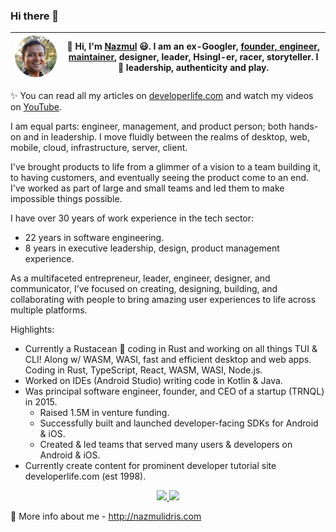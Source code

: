 ### Hi there 👋

| <img src="https://github.com/nazmulidris/developerlife.com/blob/main/assets/nazmul.png?raw=true"/> | 👋 Hi, I'm <a href="https://nazmulidris.com"> Nazmul</a> 😃. I am an ex-Googler, <a href="https://github.com/r3bl-org/r3bl-open-core/" target="_blank">founder, engineer, maintainer</a>, designer, leader, HsingI-er, racer, storyteller. I 💓 leadership, authenticity and play.|
|---|---|

✨ You can read all my articles on [developerlife.com](https://developerlife.com) and watch my videos on [YouTube](https://www.youtube.com/@developerlifecom).

I am equal parts: engineer, management, and product person; both hands-on and in
leadership. I move fluidly between the realms of desktop, web, mobile, cloud,
infrastructure, server, client.

I've brought products to life from a glimmer of a vision to a team building it, to having
customers, and eventually seeing the product come to an end. I've worked as part of large
and small teams and led them to make impossible things possible.

I have over 30 years of work experience in the tech sector:

- 22 years in software engineering.
- 8 years in executive leadership, design, product management experience.

As a multifaceted entrepreneur, leader, engineer, designer, and communicator, I’ve focused on creating,
designing, building, and collaborating with people to bring amazing user experiences to
life across multiple platforms.

Highlights:
- Currently a Rustacean 🦀 coding in Rust and working on all things TUI & CLI! Along w/
  WASM, WASI, fast and efficient desktop and web apps. Coding in Rust, TypeScript, React,
  WASM, WASI, Node.js.
- Worked on IDEs (Android Studio) writing code in Kotlin & Java.
- Was principal software engineer, founder, and CEO of a startup (TRNQL) in 2015.
  - Raised 1.5M in venture funding.
  - Successfully built and launched developer-facing SDKs for Android & iOS.
  - Created & led teams that served many users & developers on Android & iOS.
- Currently create content for prominent developer tutorial site developerlife.com (est 1998).

<p align="center">
<a href="https://github.com/nazmulidris">
  <img height="180em" src="https://github-readme-stats-eight-theta.vercel.app/api?username=nazmulidris&show_icons=true&theme=dark&include_all_commits=true&count_private=true"/>
  <img height="180em" src="https://github-readme-stats-eight-theta.vercel.app/api/top-langs/?username=nazmulidris&layout=compact&langs_count=8&theme=dark"/>
</a>
</p>

💬 More info about me - http://nazmulidris.com 

<!--
**nazmulidris/nazmulidris** is a ✨ _special_ ✨ repository because its `README.md` (this file) appears on your GitHub profile.

Here are some ideas to get you started:

- 🔭 I’m currently working on ...
- 🌱 I’m currently learning ...
- 👯 I’m looking to collaborate on ...
- 🤔 I’m looking for help with ...
- 💬 Ask me about ...
- 📫 How to reach me: ...
- 😄 Pronouns: ...
- ⚡ Fun fact: ...
-->

